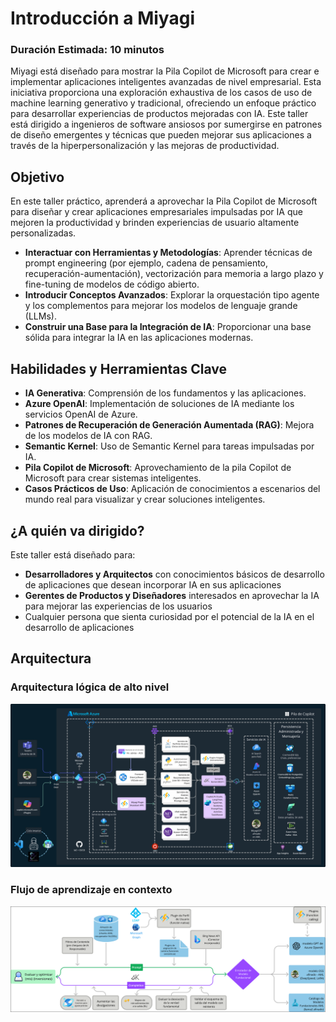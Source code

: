 # Introducción a Miyagi

### Duración Estimada: 10 minutos

Miyagi está diseñado para mostrar la Pila Copilot de Microsoft para crear e implementar aplicaciones inteligentes avanzadas de nivel empresarial. Esta iniciativa proporciona una exploración exhaustiva de los casos de uso de machine learning generativo y tradicional, ofreciendo un enfoque práctico para desarrollar experiencias de productos mejoradas con IA. Este taller está dirigido a ingenieros de software ansiosos por sumergirse en patrones de diseño emergentes y técnicas que pueden mejorar sus aplicaciones a través de la hiperpersonalización y las mejoras de productividad.

## Objetivo

En este taller práctico, aprenderá a aprovechar la Pila Copilot de Microsoft para diseñar y crear aplicaciones empresariales impulsadas por IA que mejoren la productividad y brinden experiencias de usuario altamente personalizadas.

- **Interactuar con Herramientas y Metodologías**: Aprender técnicas de prompt engineering (por ejemplo, cadena de pensamiento, recuperación-aumentación), vectorización para memoria a largo plazo y fine-tuning de modelos de código abierto.
- **Introducir Conceptos Avanzados**: Explorar la orquestación tipo agente y los complementos para mejorar los modelos de lenguaje grande (LLMs).
- **Construir una Base para la Integración de IA**: Proporcionar una base sólida para integrar la IA en las aplicaciones modernas.

## Habilidades y Herramientas Clave

- **IA Generativa**: Comprensión de los fundamentos y las aplicaciones.
- **Azure OpenAI**: Implementación de soluciones de IA mediante los servicios OpenAI de Azure.
- **Patrones de Recuperación de Generación Aumentada (RAG)**: Mejora de los modelos de IA con RAG.
- **Semantic Kernel**: Uso de Semantic Kernel para tareas impulsadas por IA.
- **Pila Copilot de Microsoft**: Aprovechamiento de la pila Copilot de Microsoft para crear sistemas inteligentes.
- **Casos Prácticos de Uso**: Aplicación de conocimientos a escenarios del mundo real para visualizar y crear soluciones inteligentes.

## ¿A quién va dirigido?
Este taller está diseñado para:

- **Desarrolladores y Arquitectos** con conocimientos básicos de desarrollo de aplicaciones que desean incorporar IA en sus aplicaciones
- **Gerentes de Productos y Diseñadores** interesados ​​en aprovechar la IA para mejorar las experiencias de los usuarios
- Cualquier persona que sienta curiosidad por el potencial de la IA en el desarrollo de aplicaciones

## Arquitectura

### Arquitectura lógica de alto nivel

  ![azure](./assets/images/wip-azure1.png)

### Flujo de aprendizaje en contexto

  ![round-trip](./assets/images/sk-round-trip-1.png)
